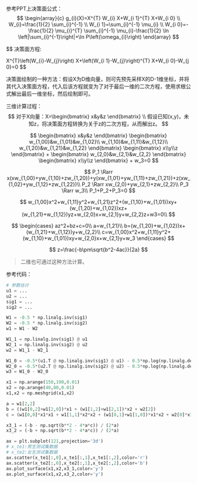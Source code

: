 参考PPT上决策面公式：
$$
\begin{array}{c}
g_{i}(X)=X^{T} W_{i} X+W_{i 1}^{T} X+W_{i 0} \\
W_{i}=\frac{1}{2} \sum_{i}^{-1} \\
W_{i 1}=\sum_{i}^{-1} \mu_{i} \\
W_{i 0}=-\frac{1}{2} \mu_{i}^{T} \sum_{i}^{-1} \mu_{i}-\frac{1}{2} \ln \left|\sum_{i}^{-1}\right|+\ln P\left(\omega_{i}\right)
\end{array}
$$

$$
决策面方程:

X^{T}\left(W_{i}-W_{j}\right) X+\left(W_{i 1}-W_{j}\right)^{T} X+W_{i 0}-W_{j 0}=0
$$

决策面绘制的一种方法：假设X为D维向量，则可先预先采样X的D-1维坐标，并将其代入决策面方程，代入后该方程就变为了对于最后一维的二次方程，使用求根公式解出最后一维坐标，然后绘制即可。

三维计算过程：
$$
对于X向量：X=\begin{bmatrix}
x&y&z
\end{bmatrix}
\\
假设已知(x,y)，未知z，将决策面方程转换为关于z的二次方程，从而解出z。
$$

$$
\begin{bmatrix}
x&y&z
\end{bmatrix}
\begin{bmatrix}
w_{1,00}&w_{1,01}&w_{1,02}\\
w_{1,10}&w_{1,11}&w_{1,12}\\
w_{1,20}&w_{1,21}&w_{1,22}
\end{bmatrix}
\begin{bmatrix}
x\\y\\z
\end{bmatrix}
+
\begin{bmatrix}
w_{2,0}&w_{2,1}&w_{2,2}
\end{bmatrix}
\begin{bmatrix}
x\\y\\z
\end{bmatrix}
+
w_3=0
$$

$$
P_1 \Rarr x(xw_{1,00}+yw_{1,10}+zw_{1,20})+y(xw_{1,01}+yw_{1,11}+zw_{1,21})+z(xw_{1,02}+yw_{1,12}+zw_{1,22})\\
P_2 \Rarr xw_{2,0}+yw_{2,1}+zw_{2,2}\\
P_3 \Rarr w_3\\
P_1+P_2+P_3=0
$$

$$
w_{1,00}x^2+w_{1,11}y^2+w_{1,21}z^2+(w_{1,10}+w_{1,01})xy+(w_{1,20}+w_{1,02})xz+(w_{1,21}+w_{1,12})yz+w_{2,0}x+w_{2,1}y+w_{2,2}z+w3=0\\
$$

$$
\begin{cases}
az^2+bz+c=0\\
a=w_{1,21}\\
b=(w_{1,20}+w_{1,02})x+(w_{1,21}+w_{1,12})y+w_{2,2}\\
c=w_{1,00}x^2+w_{1,11}y^2+(w_{1,10}+w_{1,01})xy+w_{2,0}x+w_{2,1}y+w_3
\end{cases}
$$

$$
z=\frac{-b\pm\sqrt{b^2-4ac}}{2a}
$$

> 二维也可通过这种方法计算。



参考代码：

```python
# 参数估计
u1 = ...
u2 = ...
sig1 = ...
sig2 = ...

W1 = -0.5 * np.linalg.inv(sig1)
W2 = -0.5 * np.linalg.inv(sig2)
w1 = W1 - W2

W1_1 = np.linalg.inv(sig1) @ u1
W2_1 = np.linalg.inv(sig2) @ u2
w2 = W1_1 - W2_1

W1_0 = -0.5*(u1.T @ np.linalg.inv(sig1) @ u1) - 0.5*np.log(np.linalg.det(sig1)) + np.log(pw1)
W2_0 = -0.5*(u2.T @ np.linalg.inv(sig2) @ u2) - 0.5*np.log(np.linalg.det(sig2)) + np.log(pw2)
w3 = W1_0 - W2_0

x1 = np.arange(150,190,0.01)
x2 = np.arange(40,80,0.01)
x1,x2 = np.meshgrid(x1,x2)

a = w1[2,2]
b = ((w1[0,2]+w1[2,0])*x1 + (w1[1,2]+w1[2,1])*x2 + w2[2])
c = (w1[0,0]*x1*x1 + w1[1,1]*x2*x2 + (w1[0,1]+w1[1,0])*x1*x2 + w2[0]*x1 + w2[1]*x2) + w3

x3_1 = (-b - np.sqrt(b**2 - 4*a*c)) / (2*a)
x3_2 = (-b + np.sqrt(b**2 - 4*a*c)) / (2*a)

ax = plt.subplot(121,projection='3d')
# x_te1:男生测试集数据
# x_te2:女生测试集数据
ax.scatter(x_te1[:,0],x_te1[:,1],x_te1[:,2],color='r')
ax.scatter(x_te2[:,0],x_te2[:,1],x_te2[:,2],color='b')
ax.plot_surface(x1,x2,x3_1,color='y')
ax.plot_surface(x1,x2,x3_2,color='y')
```



